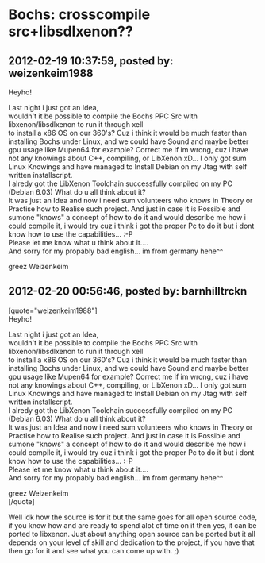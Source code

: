 # Bochs: crosscompile src+libsdlxenon??

## 2012-02-19 10:37:59, posted by: weizenkeim1988

Heyho!  
   
 Last night i just got an Idea,  
 wouldn't it be possible to compile the Bochs PPC Src with libxenon/libsdlxenon to run it through xell  
 to install a x86 OS on our 360's? Cuz i think it would be much faster than installing Bochs under Linux, and we could have Sound and maybe better gpu usage like Mupen64 for example? Correct me if im wrong, cuz i have not any knowings about C++, compiling, or LibXenon xD... I only got sum Linux Knowings and have managed to Install Debian on my Jtag with self written installscript.  
 I alredy got the LibXenon Toolchain successfully compiled on my PC (Debian 6.03) What do u all think about it?  
 It was just an Idea and now i need sum volunteers who knows in Theory or Practise how to Realise such project. And just in case it is Possible and sumone "knows" a concept of how to do it and would describe me how i could compile it, i would try cuz i think i got the proper Pc to do it but i dont know how to use the capabilities... :-P  
 Please let me know what u think about it....  
 And sorry for my propably bad english... im from germany hehe^^  
   
 greez Weizenkeim

## 2012-02-20 00:56:46, posted by: barnhilltrckn

[quote="weizenkeim1988"]  
 Heyho!  
   
 Last night i just got an Idea,  
 wouldn't it be possible to compile the Bochs PPC Src with libxenon/libsdlxenon to run it through xell  
 to install a x86 OS on our 360's? Cuz i think it would be much faster than installing Bochs under Linux, and we could have Sound and maybe better gpu usage like Mupen64 for example? Correct me if im wrong, cuz i have not any knowings about C++, compiling, or LibXenon xD... I only got sum Linux Knowings and have managed to Install Debian on my Jtag with self written installscript.  
 I alredy got the LibXenon Toolchain successfully compiled on my PC (Debian 6.03) What do u all think about it?  
 It was just an Idea and now i need sum volunteers who knows in Theory or Practise how to Realise such project. And just in case it is Possible and sumone "knows" a concept of how to do it and would describe me how i could compile it, i would try cuz i think i got the proper Pc to do it but i dont know how to use the capabilities... :-P  
 Please let me know what u think about it....  
 And sorry for my propably bad english... im from germany hehe^^  
   
 greez Weizenkeim  
 [/quote]  
   
 Well idk how the source is for it but the same goes for all open source code, if you know how and are ready to spend alot of time on it then yes, it can be ported to libxenon. Just about anything open source can be ported but it all depends on your level of skill and dedication to the project, if you have that then go for it and see what you can come up with. ;)